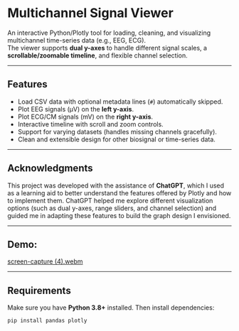 # Multichannel Signal Viewer

An interactive Python/Plotly tool for loading, cleaning, and visualizing multichannel time-series data (e.g., EEG, ECG).  
The viewer supports **dual y-axes** to handle different signal scales, a **scrollable/zoomable timeline**, and flexible channel selection.  

---

## Features
- Load CSV data with optional metadata lines (`#`) automatically skipped.
- Plot EEG signals (µV) on the **left y-axis**.
- Plot ECG/CM signals (mV) on the **right y-axis**.
- Interactive timeline with scroll and zoom controls.
- Support for varying datasets (handles missing channels gracefully).
- Clean and extensible design for other biosignal or time-series data.  

---

## Acknowledgments

This project was developed with the assistance of **ChatGPT**, which I used as a learning aid to better understand the features offered by Plotly and how to implement them. ChatGPT helped me explore different visualization options (such as dual y-axes, range sliders, and channel selection) and guided me in adapting these features to build the graph design I envisioned.  

---

## Demo:
[screen-capture (4).webm](https://github.com/user-attachments/assets/700622ff-8e8c-418b-afbd-0604765e2403)

---

## Requirements
Make sure you have **Python 3.8+** installed. Then install dependencies:

```bash
pip install pandas plotly

